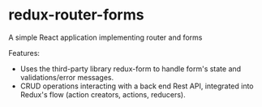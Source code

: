 # redux-router-forms
A simple React application implementing router and forms

Features:
- Uses the third-party library redux-form to handle form's state and validations/error messages.
- CRUD operations interacting with a back end Rest API, integrated into Redux's flow (action creators, actions, reducers).
